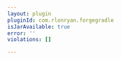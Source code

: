 ```yaml
---
layout: plugin
pluginId: com.rlonryan.forgegradle
isJarAvailable: true
error: ''
violations: []

---
```

